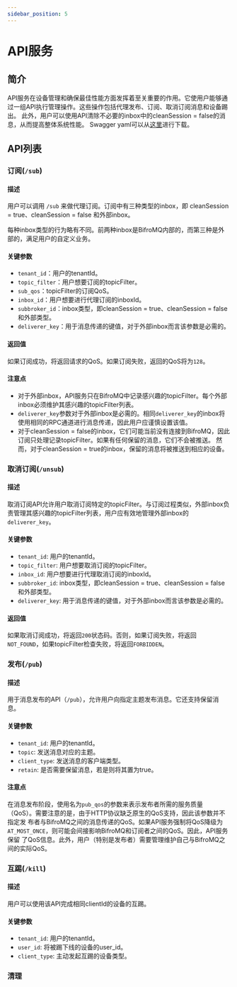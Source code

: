 ```yaml
---
sidebar_position: 5
---
```


# API服务
## 简介
API服务在设备管理和确保最佳性能方面发挥着至关重要的作用。它使用户能够通过一组API执行管理操作。这些操作包括代理发布、订阅、取消订阅消息和设备踢出。
此外，用户可以使用API清除不必要的inbox中的cleanSession = false的消息，从而提高整体系统性能。
Swagger yaml可以从[这里](https://bifromq-api.gz.bcebos.com/BifroMQ-API.yaml)进行下载。
## API列表
### 订阅(`/sub`)
#### 描述
用户可以调用 `/sub` 来做代理订阅。订阅中有三种类型的inbox，即 cleanSession = true、cleanSession = false 和外部inbox。

每种inbox类型的行为略有不同。前两种inbox是BifroMQ内部的，而第三种是外部的，满足用户的自定义业务。
#### 关键参数
* `tenant_id`：用户的tenantId。
* `topic_filter`：用户想要订阅的topicFilter。
* `sub_qos`：topicFilter的订阅QoS。
* `inbox_id`：用户想要进行代理订阅的inboxId。
* `subbroker_id`：inbox类型，即cleanSession = true、cleanSession = false和外部类型。
* `deliverer_key`：用于消息传递的键值，对于外部inbox而言该参数是必需的。
#### 返回值
如果订阅成功，将返回请求的QoS。如果订阅失败，返回的QoS将为`128`。
#### 注意点
* 对于外部inbox，API服务只在BifroMQ中记录感兴趣的topicFilter。每个外部inbox必须维护其感兴趣的topicFilter列表。
* `deliverer_key`参数对于外部inbox是必需的。相同`deliverer_key`的inbox将使用相同的RPC通道进行消息传递，因此用户应谨慎设置该值。
* 对于cleanSession = false的inbox，它们可能当前没有连接到BifroMQ，因此订阅只处理记录topicFilter。如果有任何保留的消息，它们不会被推送。
然而，对于cleanSession = true的inbox，保留的消息将被推送到相应的设备。
### 取消订阅(`/unsub`)
#### 描述
取消订阅API允许用户取消订阅特定的topicFilter。与订阅过程类似，外部inbox负责管理其感兴趣的topicFilter列表，用户应有效地管理外部inbox的
`deliverer_key`。
#### 关键参数
* `tenant_id`: 用户的tenantId。
* `topic_filter`: 用户想要取消订阅的topicFilter。
* `inbox_id`: 用户想要进行代理取消订阅的inboxId。
* `subbroker_id`: inbox类型，即cleanSession = true、cleanSession = false和外部类型。
* `deliverer_key`: 用于消息传递的键值，对于外部inbox而言该参数是必需的。
#### 返回值
如果取消订阅成功，将返回`200`状态码。否则，如果订阅失败，将返回`NOT_FOUND`，如果topicFilter检查失败，将返回`FORBIDDEN`。
### 发布(`/pub`)
#### 描述
用于消息发布的API（`/pub`），允许用户向指定主题发布消息。它还支持保留消息。
#### 关键参数
* `tenant_id`: 用户的tenantId。
* `topic`: 发送消息对应的主题。
* `client_type`: 发送消息的客户端类型。
* `retain`: 是否需要保留消息，若是则将其置为true。
#### 注意点
在消息发布阶段，使用名为`pub_qos`的参数来表示发布者所需的服务质量（QoS）。需要注意的是，由于HTTP协议缺乏原生的QoS支持，因此该参数并不指定发
布者与BifroMQ之间的消息传递的QoS。如果API服务强制将QoS降级为`AT_MOST_ONCE`，则可能会间接影响BifroMQ和订阅者之间的QoS。因此，API服务保留
了QoS信息。此外，用户（特别是发布者）需要管理维护自己与BifroMQ之间的实际QoS。
### 互踢(`/kill`)
#### 描述
用户可以使用该API完成相同clientId的设备的互踢。
#### 关键参数
* `tenant_id`: 用户的tenantId。
* `user_id`: 将被踢下线的设备的user_id。
* `client_type`: 主动发起互踢的设备类型。
### 清理